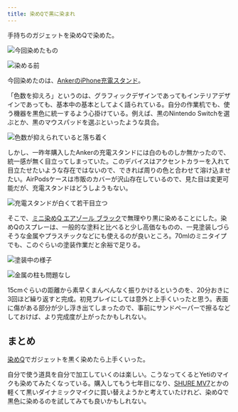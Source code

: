 ```yaml
---
title: 染めQで黒に染まれ
---
```

手持ちのガジェットを染めQで染めた。

![](https://lh3.googleusercontent.com/089mXds92ozRAunuT8EbBtayv65wmKiXAF2x9usU7Q_r5W6vSAaA4B_5NcO5zdZ0_qfHplKKcElo-f3-FC5vjzX1PlLFP_fKQ1zZQ_wiHr4SpKsYhQzXCpWSV2T8uPFxZWwpsimAy0YC0T1dtuwKWw "今回染めたもの")

![](https://lh3.googleusercontent.com/il2atTXgTu1rcJR2BWbDjrTH-lulTpBWAomQ0WO8cMUNhQL28nEXgK-XSF7rhY4-q5xJ11imi-27csCt6Sr0-SfdUe-CG4l0lGQl37K14atpVhrijxxQRdw1FgIuyOnhuKI97YX-HYWDK0IRD_bTWw "染める前")

今回染めたのは、[AnkerのiPhone充電スタンド](https://r7kamura.com/articles/2021-09-06-anker-iphone-stand)。

「色数を抑えろ」というのは、グラフィックデザインであってもインテリアデザインであっても、基本中の基本としてよく語られている。自分の作業机でも、使う機器を黒色に統一するよう心掛けている。例えば、黒のNintendo Switchを選ぶとか、黒のマウスパッドを選ぶといったような具合。

![](https://lh3.googleusercontent.com/AZeVjyDKxMrYfT-1chrq273SAN43LMN2lMDKRIMrhqGwHeMpAfwVbZp4apr2RpWeNthXJ6xzBMRGOWeOxIA3YDkfFyMeML4lD4EQ8EZSQTe-qIPoSaGiof1cXSin36rwlW2XBbe07aPUMeNcp6Oabw "色数が抑えられていると落ち着く")

しかし、一昨年購入したAnkerの充電スタンドには白のものしか無かったので、統一感が無く目立ってしまっていた。このデバイスはアクセントカラーを入れて目立たせたいような存在ではないので、できれば周りの色と合わせて溶け込ませたい。AirPodsケースは市販のカバーが沢山存在しているので、見た目は変更可能だが、充電スタンドはどうしようもない。

![](https://lh4.googleusercontent.com/IjIFSC25FfTpfEt7JGnFSx2hLyPF_ESBpTZ3gb3SHtUZr9HAnDm2kUIHN5Bf1uOu2FSfu--N5roDAzNC-l6_jmyIOcTus80fJxs2n-U8XsoDPDOSkd1kesIuLKRn4nWp-V35o6ujn3YkCOO9zS-AmQ "充電スタンドが白くて若干目立つ")

そこで、[ミニ染めQ エアゾール ブラック](https://www.amazon.co.jp/dp/B003QMFUKO)で無理やり黒に染めることにした。染めQのスプレーは、一般的な塗料と比べると少し高価なものの、一見塗装しづらそうな金属やプラスチックなどにも使えるのが良いところ。70mlのミニタイプでも、このぐらいの塗装作業だと余裕で足りる。

![](https://lh4.googleusercontent.com/VJ78ltDLvjon8Te8sAAnPzfx1bSy4zHwfbAE0hgXKotDUTHsPsj7-xjFAWY8n2oE-ucO8K0juTVE7wcAUVJLqypmv5gPhn4R0bSYOiXw3cAJK426D1l50FTu84evxUMm8lwgqtq1ZR_eZY2QRDff5g "塗装中の様子")

![](https://lh5.googleusercontent.com/roeIoYx0RU2DcLV6Rprx-vMawmksOPslm_6dA5ce-jZq40erWzh9alkmrkP4_eh62mnEARXh-4-hsaGMfNXA-1C2tu7iMAEqpTwCRVsvPR86KWOMC9GEe2a-AQQ-Rr0G5DAoK2Xbdbyk16q7Zoo4ZQ "金属の柱も問題なし")

15cmぐらいの距離から素早くまんべんなく振りかけるというのを、20分おきに3回ほど繰り返すと完成。初見プレイにしては意外と上手くいったと思う。表面に傷がある部分が少し浮き出てしまったので、事前にサンドペーパーで擦るなどしておけば、より完成度が上がったかもしれない。

まとめ
---

[染めQ](https://www.amazon.co.jp/dp/B003QMFUKO)でガジェットを黒く染めたら上手くいった。

自分で使う道具を自分で加工していくのは楽しい。こうなってくるとYetiのマイクも染めてみたくなっている。購入してもう七年目になり、[SHURE MV7](https://www.amazon.co.jp/dp/B08KY7G1GV)とかの軽くて黒いダイナミックマイクに買い替えようかと考えていたけれど、染めQで黒色に染めるのを試してみても良いかもしれない。
